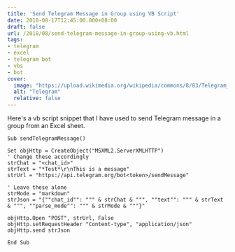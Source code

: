 ```yaml
---
title: 'Send Telegram Message in Group using VB Script'
date: 2018-08-17T12:45:00.000+08:00
draft: false
url: /2018/08/send-telegram-message-in-group-using-vb.html
tags:
- telegram
- excel
- telegram bot
- vbs
- bot
cover:
  image: "https://upload.wikimedia.org/wikipedia/commons/8/83/Telegram_2019_Logo.svg"
  alt: "Telegram"
  relative: false
---
```


Here's a vb script snippet that I have used to send Telegram message in a group from an Excel sheet.

```
Sub sendTelegramMessage()

Set objHttp = CreateObject("MSXML2.ServerXMLHTTP")
' Change these accordingly
strChat = "<chat_id>"
strText = "*Test*\r\nThis is a message"
strUrl = "https://api.telegram.org/bot<token>/sendMessage"

' Leave these alone
strMode = "markdown"
strJson = "{""chat_id"": """ & strChat & """, ""text"": """ & strText & """, ""parse_mode"": """ & strMode & """}"

objHttp.Open "POST", strUrl, False
objHttp.setRequestHeader "Content-type", "application/json"
objHttp.send strJson

End Sub
```